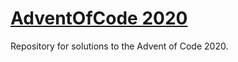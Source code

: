 # [AdventOfCode 2020](https://adventofcode.com/2020)
Repository for solutions to the Advent of Code 2020.
